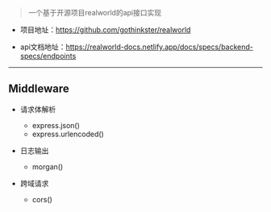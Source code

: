 > 一个基于开源项目realworld的api接口实现

- 项目地址：https://github.com/gothinkster/realworld

- api文档地址：https://realworld-docs.netlify.app/docs/specs/backend-specs/endpoints

----
## Middleware
- 请求体解析
  - express.json()
  - express.urlencoded()

- 日志输出
  - morgan()

- 跨域请求
  - cors()